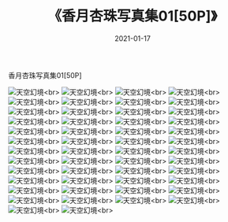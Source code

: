 ﻿---
layout: post
title: 《香月杏珠写真集01[50P]》
date: 2021-01-17
img: http://photo.orgx.cf/性感/2021/香月杏珠写真集01[50P]/000.jpg
tags: [美女,性感,泳衣]
---

香月杏珠写真集01[50P]



![天空幻境](http://photo.orgx.cf/性感/2021/香月杏珠写真集01[50P]/001.jpg''天空幻境'')<br>
![天空幻境](http://photo.orgx.cf/性感/2021/香月杏珠写真集01[50P]/002.jpg''天空幻境'')<br>
![天空幻境](http://photo.orgx.cf/性感/2021/香月杏珠写真集01[50P]/003.jpg''天空幻境'')<br>
![天空幻境](http://photo.orgx.cf/性感/2021/香月杏珠写真集01[50P]/004.jpg''天空幻境'')<br>
![天空幻境](http://photo.orgx.cf/性感/2021/香月杏珠写真集01[50P]/005.jpg''天空幻境'')<br>
![天空幻境](http://photo.orgx.cf/性感/2021/香月杏珠写真集01[50P]/006.jpg''天空幻境'')<br>
![天空幻境](http://photo.orgx.cf/性感/2021/香月杏珠写真集01[50P]/007.jpg''天空幻境'')<br>
![天空幻境](http://photo.orgx.cf/性感/2021/香月杏珠写真集01[50P]/008.jpg''天空幻境'')<br>
![天空幻境](http://photo.orgx.cf/性感/2021/香月杏珠写真集01[50P]/009.jpg''天空幻境'')<br>
![天空幻境](http://photo.orgx.cf/性感/2021/香月杏珠写真集01[50P]/010.jpg''天空幻境'')<br>
![天空幻境](http://photo.orgx.cf/性感/2021/香月杏珠写真集01[50P]/011.jpg''天空幻境'')<br>
![天空幻境](http://photo.orgx.cf/性感/2021/香月杏珠写真集01[50P]/012.jpg''天空幻境'')<br>
![天空幻境](http://photo.orgx.cf/性感/2021/香月杏珠写真集01[50P]/013.jpg''天空幻境'')<br>
![天空幻境](http://photo.orgx.cf/性感/2021/香月杏珠写真集01[50P]/014.jpg''天空幻境'')<br>
![天空幻境](http://photo.orgx.cf/性感/2021/香月杏珠写真集01[50P]/015.jpg''天空幻境'')<br>
![天空幻境](http://photo.orgx.cf/性感/2021/香月杏珠写真集01[50P]/016.jpg''天空幻境'')<br>
![天空幻境](http://photo.orgx.cf/性感/2021/香月杏珠写真集01[50P]/017.jpg''天空幻境'')<br>
![天空幻境](http://photo.orgx.cf/性感/2021/香月杏珠写真集01[50P]/018.jpg''天空幻境'')<br>
![天空幻境](http://photo.orgx.cf/性感/2021/香月杏珠写真集01[50P]/019.jpg''天空幻境'')<br>
![天空幻境](http://photo.orgx.cf/性感/2021/香月杏珠写真集01[50P]/020.jpg''天空幻境'')<br>
![天空幻境](http://photo.orgx.cf/性感/2021/香月杏珠写真集01[50P]/021.jpg''天空幻境'')<br>
![天空幻境](http://photo.orgx.cf/性感/2021/香月杏珠写真集01[50P]/022.jpg''天空幻境'')<br>
![天空幻境](http://photo.orgx.cf/性感/2021/香月杏珠写真集01[50P]/023.jpg''天空幻境'')<br>
![天空幻境](http://photo.orgx.cf/性感/2021/香月杏珠写真集01[50P]/024.jpg''天空幻境'')<br>
![天空幻境](http://photo.orgx.cf/性感/2021/香月杏珠写真集01[50P]/025.jpg''天空幻境'')<br>
![天空幻境](http://photo.orgx.cf/性感/2021/香月杏珠写真集01[50P]/026.jpg''天空幻境'')<br>
![天空幻境](http://photo.orgx.cf/性感/2021/香月杏珠写真集01[50P]/027.jpg''天空幻境'')<br>
![天空幻境](http://photo.orgx.cf/性感/2021/香月杏珠写真集01[50P]/028.jpg''天空幻境'')<br>
![天空幻境](http://photo.orgx.cf/性感/2021/香月杏珠写真集01[50P]/029.jpg''天空幻境'')<br>
![天空幻境](http://photo.orgx.cf/性感/2021/香月杏珠写真集01[50P]/030.jpg''天空幻境'')<br>
![天空幻境](http://photo.orgx.cf/性感/2021/香月杏珠写真集01[50P]/031.jpg''天空幻境'')<br>
![天空幻境](http://photo.orgx.cf/性感/2021/香月杏珠写真集01[50P]/032.jpg''天空幻境'')<br>
![天空幻境](http://photo.orgx.cf/性感/2021/香月杏珠写真集01[50P]/033.jpg''天空幻境'')<br>
![天空幻境](http://photo.orgx.cf/性感/2021/香月杏珠写真集01[50P]/034.jpg''天空幻境'')<br>
![天空幻境](http://photo.orgx.cf/性感/2021/香月杏珠写真集01[50P]/035.jpg''天空幻境'')<br>
![天空幻境](http://photo.orgx.cf/性感/2021/香月杏珠写真集01[50P]/036.jpg''天空幻境'')<br>
![天空幻境](http://photo.orgx.cf/性感/2021/香月杏珠写真集01[50P]/037.jpg''天空幻境'')<br>
![天空幻境](http://photo.orgx.cf/性感/2021/香月杏珠写真集01[50P]/038.jpg''天空幻境'')<br>
![天空幻境](http://photo.orgx.cf/性感/2021/香月杏珠写真集01[50P]/039.jpg''天空幻境'')<br>
![天空幻境](http://photo.orgx.cf/性感/2021/香月杏珠写真集01[50P]/040.jpg''天空幻境'')<br>
![天空幻境](http://photo.orgx.cf/性感/2021/香月杏珠写真集01[50P]/041.jpg''天空幻境'')<br>
![天空幻境](http://photo.orgx.cf/性感/2021/香月杏珠写真集01[50P]/042.jpg''天空幻境'')<br>
![天空幻境](http://photo.orgx.cf/性感/2021/香月杏珠写真集01[50P]/043.jpg''天空幻境'')<br>
![天空幻境](http://photo.orgx.cf/性感/2021/香月杏珠写真集01[50P]/044.jpg''天空幻境'')<br>
![天空幻境](http://photo.orgx.cf/性感/2021/香月杏珠写真集01[50P]/045.jpg''天空幻境'')<br>
![天空幻境](http://photo.orgx.cf/性感/2021/香月杏珠写真集01[50P]/046.jpg''天空幻境'')<br>
![天空幻境](http://photo.orgx.cf/性感/2021/香月杏珠写真集01[50P]/047.jpg''天空幻境'')<br>
![天空幻境](http://photo.orgx.cf/性感/2021/香月杏珠写真集01[50P]/048.jpg''天空幻境'')<br>
![天空幻境](http://photo.orgx.cf/性感/2021/香月杏珠写真集01[50P]/049.jpg''天空幻境'')<br>
![天空幻境](http://photo.orgx.cf/性感/2021/香月杏珠写真集01[50P]/050.jpg''天空幻境'')<br>